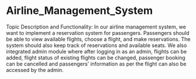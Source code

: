 # Airline_Management_System

Topic Description and Functionality:
In our airline management system, we want to implement a reservation system for passengers. Passengers should be able to view available flights, choose a flight, and make reservations. The system should also keep track of reservations and available seats. We also integrated admin module where after logging in as an admin, flights can be added, flight status of existing flights can be changed, passenger booking can be cancelled and passengers’ information as per the flight can also be accessed by the admin.
